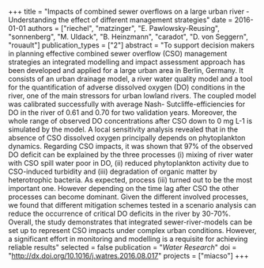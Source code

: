 +++
title = "Impacts of combined sewer overflows on a large urban river - Understanding the effect of different management strategies"
date = 2016-01-01
authors = ["riechel", "matzinger", "E. Pawlowsky-Reusing", "sonnenberg", "M. Uldack", "B. Heinzmann", "caradot", "D. von Seggern", "rouault"]
publication_types = ["2"]
abstract = "To support decision makers in planning effective combined sewer overflow (CSO) management strategies an integrated modelling and impact assessment approach has been developed and applied for a large urban area in Berlin, Germany. It consists of an urban drainage model, a river water quality model and a tool for the quantification of adverse dissolved oxygen (DO) conditions in the river, one of the main stressors for urban lowland rivers. The coupled model was calibrated successfully with average Nash- Sutcliffe-efficiencies for DO in the river of 0.61 and 0.70 for two validation years. Moreover, the whole range of observed DO concentrations after CSO down to 0 mg L-1 is simulated by the model. A local sensitivity analysis revealed that in the absence of CSO dissolved oxygen principally depends on phytoplankton dynamics. Regarding CSO impacts, it was shown that 97% of the observed DO deficit can be explained by the three processes (i) mixing of river water with CSO spill water poor in DO, (ii) reduced phytoplankton activity due to CSO-induced turbidity and (iii) degradation of organic matter by heterotrophic bacteria. As expected, process (iii) turned out to be the most important one. However depending on the time lag after CSO the other processes can become dominant. Given the different involved processes, we found that different mitigation schemes tested in a scenario analysis can reduce the occurrence of critical DO deficits in the river by 30-70%. Overall, the study demonstrates that integrated sewer-river-models can be set up to represent CSO impacts under complex urban conditions. However, a significant effort in monitoring and modelling is a requisite for achieving reliable results"
selected = false
publication = "*Water Research*"
doi = "http://dx.doi.org/10.1016/j.watres.2016.08.017"
projects = ["miacso"]
+++

